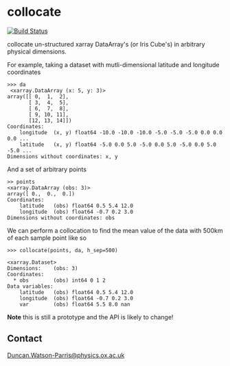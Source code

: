 collocate
=========

[![Build Status](https://travis-ci.org/cistools/collocate.svg?branch=master)](https://travis-ci.org/cistools/collocate)

collocate un-structured xarray DataArray's (or Iris Cube's) in arbitrary physical dimensions.

For example, taking a dataset with mutli-dimensional latitude and longitude coordinates

    >>> da
     <xarray.DataArray (x: 5, y: 3)>
    array([[ 0,  1,  2],
           [ 3,  4,  5],
           [ 6,  7,  8],
           [ 9, 10, 11],
           [12, 13, 14]])
    Coordinates:
        longitude  (x, y) float64 -10.0 -10.0 -10.0 -5.0 -5.0 -5.0 0.0 0.0 0.0 ...
        latitude   (x, y) float64 -5.0 0.0 5.0 -5.0 0.0 5.0 -5.0 0.0 5.0 -5.0 ...
    Dimensions without coordinates: x, y

And a set of arbitrary points

    >> points
    <xarray.DataArray (obs: 3)>
    array([ 0.,  0.,  0.])
    Coordinates:
        latitude   (obs) float64 0.5 5.4 12.0
        longitude  (obs) float64 -0.7 0.2 3.0
    Dimensions without coordinates: obs

We can perform a collocation to find the mean value of the data with 500km of each sample point like so

    >>> collocate(points, da, h_sep=500)
     
    <xarray.Dataset>
    Dimensions:    (obs: 3)
    Coordinates:
      * obs        (obs) int64 0 1 2
    Data variables:
        latitude   (obs) float64 0.5 5.4 12.0
        longitude  (obs) float64 -0.7 0.2 3.0
        var        (obs) float64 5.5 8.0 nan
    

**Note** this is still a prototype and the API is likely to change!

Contact
-------

Duncan.Watson-Parris@physics.ox.ac.uk

